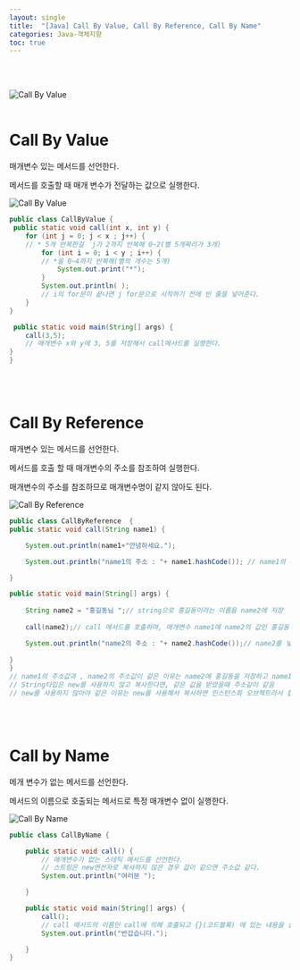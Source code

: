 ```yaml
---
layout: single
title:  "[Java] Call By Value, Call By Reference, Call By Name"
categories: Java-객체지향
toc: true
---
```

<br/><br/>

![Call By Value](https:/images/2023-03-26-return/매개변수호출방식.JPG)
<br/><br/>

# Call By Value #

매개변수 있는 메서드를 선언한다.

메서드를 호출할 때 매개 변수가 전달하는 값으로 실행한다.

![Call By Value](https:/images/2023-03-26-return/콜바이벨류결과.JPG)

```java
public class CallByValue {
 public static void call(int x, int y) {
 	for (int j = 0; j < x ; j++) {
	// * 5개 반복한걸  j가 2까지 반복해 0~2(별 5개짜리가 3개)
		for (int i = 0; i < y ; i++) {
		// *을 0~4까지 반복해(별의 개수는 5개)
			System.out.print("*");
		}
		System.out.println( );
		// i의 for문이 끝나면 j for문으로 시작하기 전에 빈 줄을 넣어준다.
	}
}
```

```java
 public static void main(String[] args) {
	call(3,5);
	// 매개변수 x와 y에 3, 5를 저장해서 call메서드를 실행한다.
}
}
```
<br/><br/>


# Call By Reference # 

매개변수 있는 메서드를 선언한다.

메서드를 호출 할 때 매개변수의 주소를 참조하여 실행한다.

매개변수의 주소를 참조하므로 매개변수명이 같지 않아도 된다.

![Call By Reference](https:/images/2023-03-26-return/콜바이레퍼런스결과.JPG)

```java
public class CallByReference  { 
public static void call(String name1) {

	System.out.println(name1+"안녕하세요."); 

	System.out.println("name1의 주소 : "+ name1.hashCode()); // name1의 주소값 확인

}
```

```java
public static void main(String[] args) {
	
	String name2 = "홍길동님 ";// string으로 홍길동이라는 이름을 name2에 저장
	
	call(name2);// call 메서드를 호출하며, 매개변수 name1에 name2의 값인 홍길동님을 넣어 call메서드를 실행한다.

	System.out.println("name2의 주소 : "+ name2.hashCode());// name2를 넣은 주소값을 확인다.
	
}
}
// name1의 주소값과 , name2의 주소값이 같은 이유는 name2에 홍길동을 저장하고 name1에 저장했기 때문에 같은 값이 됨 
// String타입은 new를 사용하지 않고 복사한다면, 같은 값을 받았을때 주소같이 같음
// new를 사용하지 않아야 같은 이유는 new를 사용해서 복사하면 인스턴스화 오브젝트라서 힙에 저장됨, 힙에서는 값이 같던 다르던 주소값은 달라짐
```
<br/><br/>

# Call by Name #

메개 변수가 없는 메서드를 선언한다.

메서드의 이름으로 호출되는 메서드로 특정 매개변수 없이 실행한다.

![Call By Name](https:/images/2023-03-26-return/콜바이네임결과.JPG)

```java
public class CallByName {

	public static void call() {
		// 매개변수가 없는 스테틱 메서드를 선언한다.
		// 스트링은 new연산자로 복사하지 않은 경우 값이 같으면 주소값 같다.
		System.out.println("여러분 ");

	}
```
	
```java    
	public static void main(String[] args) {
		call();
		// call 매서드의 이름인 call에 의해 호출되고 {}(코드블록) 에 있는 내용을 실행한다.
		System.out.println("반갑습니다.");

	}
}
```

